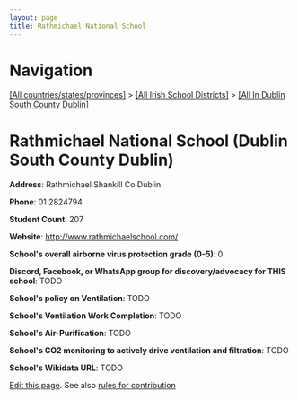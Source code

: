 ```yaml
---
layout: page
title: Rathmichael National School
---
```

# Navigation

[[All countries/states/provinces]](../../..) > [[All Irish School Districts]](../..) > [[All In Dublin South County Dublin]](..)

# Rathmichael National School (Dublin South County Dublin)

**Address**: Rathmichael Shankill Co Dublin

**Phone**: 01 2824794

**Student Count**: 207

**Website**: <http://www.rathmichaelschool.com/>

**School's overall airborne virus protection grade (0-5)**: 0

**Discord, Facebook, or WhatsApp group for discovery/advocacy for THIS school**: TODO

**School's policy on Ventilation**: TODO

**School's Ventilation Work Completion**: TODO

**School's Air-Purification**: TODO

**School's CO2 monitoring to actively drive ventilation and filtration**: TODO

**School's Wikidata URL**: TODO


[Edit this page](https://github.com/ventilate-schools/Ireland/edit/main/./Dublin_South_County_Dublin/Rathmichael_National_School.md). See also [rules for contribution](../../../contribution-rules/)